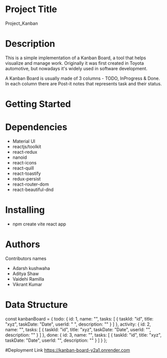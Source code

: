 # Project Title
Project_Kanban
# Description
This is a simple implementation of a Kanban Board, a tool that helps visualize and manage work. Originally it was first created in Toyota automotive, but nowadays it's widely used in software development.

A Kanban Board is usually made of 3 columns - TODO, InProgress & Done. In each column there are Post-it notes that represents task and their status.
# Getting Started
# Dependencies
* Material UI
* reactjs/toolkit
* react-redux
* nanoid
* react-icons
* react-quill
* react-toastify
* redux-persist
* react-router-dom
* react-beautiful-dnd
# Installing
* npm create vite react app 
# Authors
Contributors names
* Adarsh kushwaha
* Aditya Shaw
* Vaidehi Ramilla
* Vikrant Kumar

# Data Structure 
const kanbanBoard = {
  todo: {
    id: 1,
    name: "",
    tasks: [
      {
        taskId: "id",
        title: "xyz",
        taskDate: "Date",
        userId: " ",
        description: ""
      }
    ]
  },
  activity: {
    id: 2,
    name: "",
    tasks: [
      {
        taskId: "id",
        title: "xyz",
        taskDate: "Date",
        userId: "",
        description: ""
      }
    ]
  },
  done: {
    id: 3,
    name: "",
    tasks: [
      {
        taskId: "id",
        title: "xyz",
        taskDate: "Date",
        userId: "",
        description: ""
      }
    ]
  }
};

#Deployment Link 
https://kanban-board-y2a1.onrender.com


